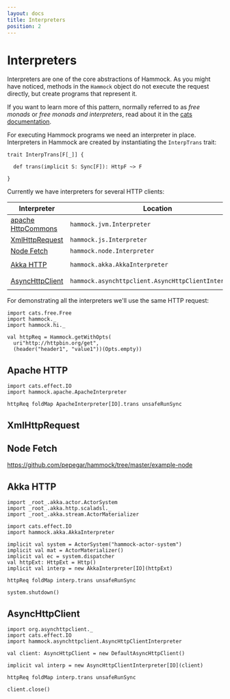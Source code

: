 ```yaml
---
layout: docs
title: Interpreters
position: 2
---
```


# Interpreters

Interpreters are one of the core abstractions of Hammock.  As you
might have noticed, methods in the `Hammock` object do not
execute the request directly, but create programs that represent it.

If you want to learn more of this pattern, normally referred to as
_free monads_ or _free monads and interpreters_, read about it in
the [cats documentation][free-monad].

For executing Hammock programs we need an interpreter in place.
Interpreters in Hammock are created by instantiating the `InterpTrans`
trait:

```
trait InterpTrans[F[_]] {

  def trans(implicit S: Sync[F]): HttpF ~> F

}
```

Currently we have interpreters for several HTTP clients:

| Interpreter | Location | Artifact | Platform |
| ----------- | -------- | -------- | -------- |
| [apache HttpCommons][httpcommons] | `hammock.jvm.Interpreter` | `hammock-core` | JVM |
| [XmlHttpRequest][xhr] | `hammock.js.Interpreter` | `hammock-core` | JavaScript |
| [Node Fetch][node-fetch] | `hammock.node.Interpreter` | `hammock-core` | Node |
| [Akka HTTP][akka-http] | `hammock.akka.AkkaInterpreter` | `hammock-akka-http` | JVM |
| [AsyncHttpClient][asynchttpclient] | `hammock.asynchttpclient.AsyncHttpClientInterpreter` | `hammock-asynchttpclient` | JVM |

For demonstrating all the interpreters we'll use the same HTTP request:

```tut:silent
import cats.free.Free
import hammock._
import hammock.hi._

val httpReq = Hammock.getWithOpts(
  uri"http://httpbin.org/get",
  (header("header1", "value1"))(Opts.empty))
```


## Apache HTTP

```tut
import cats.effect.IO
import hammock.apache.ApacheInterpreter

httpReq foldMap ApacheInterpreter[IO].trans unsafeRunSync
```

## XmlHttpRequest

## Node Fetch

https://github.com/pepegar/hammock/tree/master/example-node

## Akka HTTP

```tut
import _root_.akka.actor.ActorSystem
import _root_.akka.http.scaladsl._
import _root_.akka.stream.ActorMaterializer

import cats.effect.IO
import hammock.akka.AkkaInterpreter

implicit val system = ActorSystem("hammock-actor-system")
implicit val mat = ActorMaterializer()
implicit val ec = system.dispatcher
val httpExt: HttpExt = Http()
implicit val interp = new AkkaInterpreter[IO](httpExt)

httpReq foldMap interp.trans unsafeRunSync

system.shutdown()
```

## AsyncHttpClient

```tut
import org.asynchttpclient._
import cats.effect.IO
import hammock.asynchttpclient.AsyncHttpClientInterpreter

val client: AsyncHttpClient = new DefaultAsyncHttpClient()

implicit val interp = new AsyncHttpClientInterpreter[IO](client)

httpReq foldMap interp.trans unsafeRunSync

client.close()
```


[httpcommons]: http://hc.apache.org/
[xhr]: https://developer.mozilla.org/en-US/docs/Web/API/XMLHttpRequest
[akka-http]: https://doc.akka.io/docs/akka-http/current/client-side/index.html
[asynchttpclient]: https://github.com/AsyncHttpClient/async-http-client/
[free-monad]: https://typelevel.org/cats/datatypes/freemonad.html
[node-fetch]: https://www.npmjs.com/package/node-fetch
